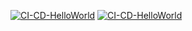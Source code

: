 [![CI-CD-HelloWorld](https://github.com/josemarbm/pipeline-windows/actions/workflows/ci-cd.yml/badge.svg)](https://github.com/josemarbm/pipeline-windows/actions/workflows/ci-cd.yml)
[![CI-CD-HelloWorld](https://github.com/josemarbm/pipeline-windows/actions/workflows/ci-cd.yml/badge.svg?event=release)](https://github.com/josemarbm/pipeline-windows/actions/workflows/ci-cd.yml)
